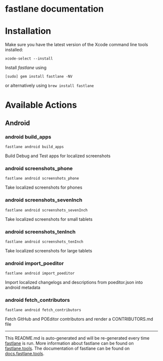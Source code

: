 fastlane documentation
================
# Installation

Make sure you have the latest version of the Xcode command line tools installed:

```
xcode-select --install
```

Install _fastlane_ using
```
[sudo] gem install fastlane -NV
```
or alternatively using `brew install fastlane`

# Available Actions
## Android
### android build_apps
```
fastlane android build_apps
```
Build Debug and Test apps for localized screenshots
### android screenshots_phone
```
fastlane android screenshots_phone
```
Take localized screenshots for phones
### android screenshots_sevenInch
```
fastlane android screenshots_sevenInch
```
Take localized screenshots for small tablets
### android screenshots_tenInch
```
fastlane android screenshots_tenInch
```
Take localized screenshots for large tablets
### android import_poeditor
```
fastlane android import_poeditor
```
Import localized changelogs and descriptions from poeditor.json into android metadata
### android fetch_contributors
```
fastlane android fetch_contributors
```
Fetch GitHub and POEditor contributors and render a CONTRIBUTORS.md file

----

This README.md is auto-generated and will be re-generated every time [fastlane](https://fastlane.tools) is run.
More information about fastlane can be found on [fastlane.tools](https://fastlane.tools).
The documentation of fastlane can be found on [docs.fastlane.tools](https://docs.fastlane.tools).
